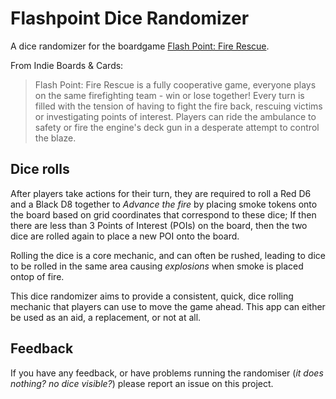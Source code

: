 # Flashpoint Dice Randomizer

A dice randomizer for the boardgame [Flash Point: Fire Rescue](http://www.indieboardsandcards.com/fpfr.php).

From Indie Boards & Cards:
>Flash Point: Fire Rescue is a fully cooperative game, everyone plays on the same firefighting team - win or lose together!   Every turn is filled with the tension of having to fight the fire back, rescuing victims or investigating points of interest.  Players can ride the ambulance to safety or fire the engine's deck gun in a desperate attempt to control the blaze.

## Dice rolls

After players take actions for their turn, they are required to roll a Red D6 and a Black D8 together to *Advance the fire* by placing smoke tokens onto the board based on grid coordinates that correspond to these dice; If then there are less than 3 Points of Interest (POIs) on the board, then the two dice are rolled again to place a new POI onto the board.

Rolling the dice is a core mechanic, and can often be rushed, leading to dice to be rolled in the same area causing *explosions* when smoke is placed ontop of fire.

This dice randomizer aims to provide a consistent, quick, dice rolling mechanic that players can use to move the game ahead. This app can either be used as an aid, a replacement, or not at all.

## Feedback

If you have any feedback, or have problems running the randomiser (*it does nothing? no dice visible?*) please report an issue on this project.
